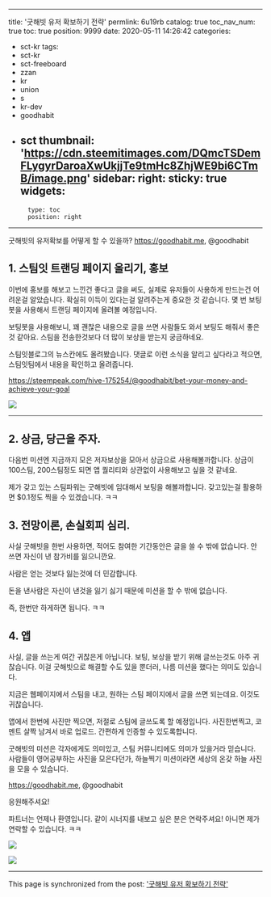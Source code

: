 
---
title: '굿해빗 유저 확보하기 전략'
permlink: 6u19rb
catalog: true
toc_nav_num: true
toc: true
position: 9999
date: 2020-05-11 14:26:42
categories:
- sct-kr
tags:
- sct-kr
- sct-freeboard
- zzan
- kr
- union
- s
- kr-dev
- goodhabit
- sct
thumbnail: 'https://cdn.steemitimages.com/DQmcTSDemFLygyrDaroaXwUkjjTe9tmHc8ZhjWE9bi6CTmB/image.png'
sidebar:
    right:
        sticky: true
widgets:
    -
        type: toc
        position: right
---


굿해빗의 유저확보를 어떻게 할 수 있을까?
https://goodhabit.me, @goodhabit

## 1. 스팀잇 트랜딩 페이지 올리기, 홍보


이번에 홍보를 해보고 느낀건 좋다고 글을 써도, 실제로 유저들이 사용하게 만드는건 어려운걸 알았습니다. 확실히 이득이 있다는걸 알려주는게 중요한 것 같습니다. 몇 번 보팅봇을 사용해서 트랜딩 페이지에 올려볼 예정입니다.

보팅봇을 사용해보니, 꽤 괜찮은 내용으로 글을 쓰면 사람들도 와서 보팅도 해줘서 좋은 것 같아요. 스팀을 전송한것보다 더 많이 보상을 받는지 궁금하네요.


스팀잇블로그의 뉴스칸에도 올려봤습니다. 댓글로 이런 소식을 알리고 싶다라고 적으면, 스팀잇팀에서 내용을 확인하고 올려줍니다.

https://steempeak.com/hive-175254/@goodhabit/bet-your-money-and-achieve-your-goal

![](https://cdn.steemitimages.com/DQmcTSDemFLygyrDaroaXwUkjjTe9tmHc8ZhjWE9bi6CTmB/image.png)

---
## 2. 상금, 당근을 주자. 

다음번 미션엔 지금까지 모은 저자보상을 모아서 상금으로 사용해볼까합니다. 상금이 100스팀, 200스팀정도 되면 앱 퀄리티와 상관없이 사용해보고 싶을 것 같네요.

제가 갖고 있는 스팀파워는 굿해빗에 임대해서 보팅을 해볼까합니다. 갖고있는걸 활용하면 $0.1정도 찍을 수 있겠습니다. ㅋㅋ


## 3. 전망이론, 손실회피 심리.


사실 굿해빗을 한번 사용하면, 적어도 참여한 기간동안은 글을 쓸 수 밖에 없습니다. 안 쓰면 자신이 낸 참가비를 잃으니깐요. 

사람은 얻는 것보다 잃는것에 더 민감합니다. 

돈을 낸사람은 자신이 낸것을 잃기 싫기 때문에 미션을 할 수 밖에 없습니다.

즉, 한번만 하게하면 됩니다. ㅋㅋ

## 4. 앱

사실, 글을 쓰는게 여간 귀찮은게 아닙니다. 보팅, 보상을 받기 위해 글쓰는것도 아주 귀찮습니다. 이걸 굿해빗으로 해결할 수도 있을 뿐더러, 나름 미션을 했다는 의미도 있습니다. 

지금은 웹페이지에서 스팀을 내고, 원하는 스팀 페이지에서 글을 쓰면 되는데요. 이것도 귀찮습니다. 

앱에서 한번에 사진만 찍으면, 저절로 스팀에 글쓰도록 할 예정입니다. 사진한번찍고, 코멘트 살짝 남겨서 바로 업로드. 간편하게 인증할 수 있도록합니다.

굿해빗의 미션은 각자에게도 의미있고, 스팀 커뮤니티에도 의미가 있을거라 믿습니다. 사람들이 영어공부하는 사진을 모은다던가, 하늘찍기 미션이라면 세상의 온갖 하늘 사진을 모을 수 있습니다.

https://goodhabit.me, @goodhabit

응원해주셔요!

파트너는 언제나 환영입니다.
같이 시너지를 내보고 싶은 분은 연락주셔요!
아니면 제가 연락할 수 있습니다. ㅋㅋ

![](https://steemitimages.com/600x0/https://cdn.steemitimages.com/DQmdMs6JBE87nCexyZZqbodg2bJmMtBgqLPTT4dNELVosNp/image.png)



![](https://steemitimages.com/300x0/https://cdn.steemitimages.com/DQmPMq7bruGDKJpdNrL44dVWBepSTh8uMoiEPqw9BDfHFco/image.png)

- - -

This page is synchronized from the post: ['굿해빗 유저 확보하기 전략'](https://steemit.com/@jacobyu/6u19rb)
